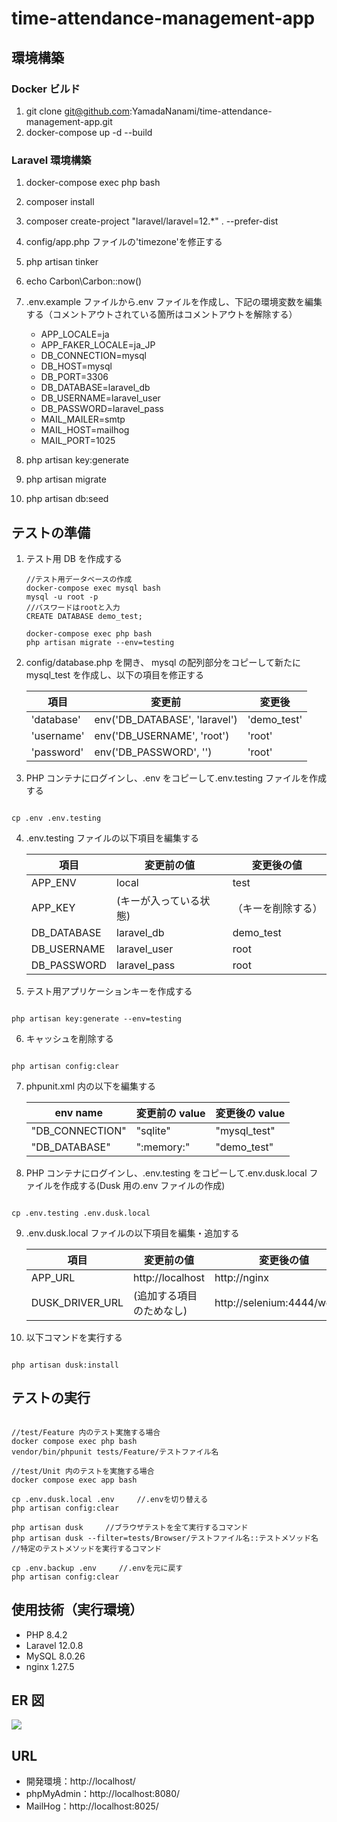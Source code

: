 # time-attendance-management-app

## 環境構築

### Docker ビルド

1. git clone git@github.com:YamadaNanami/time-attendance-management-app.git
2. docker-compose up -d --build

### Laravel 環境構築

1. docker-compose exec php bash

2. composer install

3. composer create-project "laravel/laravel=12.\*" . --prefer-dist

4. config/app.php ファイルの'timezone'を修正する

5. php artisan tinker

6. echo Carbon\Carbon::now()

7. .env.example ファイルから.env ファイルを作成し、下記の環境変数を編集する（コメントアウトされている箇所はコメントアウトを解除する）

   - APP_LOCALE=ja
   - APP_FAKER_LOCALE=ja_JP
   - DB_CONNECTION=mysql
   - DB_HOST=mysql
   - DB_PORT=3306
   - DB_DATABASE=laravel_db
   - DB_USERNAME=laravel_user
   - DB_PASSWORD=laravel_pass
   - MAIL_MAILER=smtp
   - MAIL_HOST=mailhog
   - MAIL_PORT=1025

8. php artisan key:generate

9. php artisan migrate

10. php artisan db:seed

## テストの準備

1. テスト用 DB を作成する

   ```
   //テスト用データベースの作成
   docker-compose exec mysql bash
   mysql -u root -p
   //パスワードはrootと入力
   CREATE DATABASE demo_test;

   docker-compose exec php bash
   php artisan migrate --env=testing
   ```

2. config/database.php を開き、 mysql の配列部分をコピーして新たに mysql_test を作成し、以下の項目を修正する

   | 項目       | 変更前                        | 変更後      |
   | ---------- | ----------------------------- | ----------- |
   | 'database' | env('DB_DATABASE', 'laravel') | 'demo_test' |
   | 'username' | env('DB_USERNAME', 'root')    | 'root'      |
   | 'password' | env('DB_PASSWORD', '')        | 'root'      |

3. PHP コンテナにログインし、.env をコピーして.env.testing ファイルを作成する

```

cp .env .env.testing

```

4. .env.testing ファイルの以下項目を編集する

   | 項目        | 変更前の値             | 変更後の値         |
   | ----------- | ---------------------- | ------------------ |
   | APP_ENV     | local                  | test               |
   | APP_KEY     | (キーが入っている状態) | （キーを削除する） |
   | DB_DATABASE | laravel_db             | demo_test          |
   | DB_USERNAME | laravel_user           | root               |
   | DB_PASSWORD | laravel_pass           | root               |

5. テスト用アプリケーションキーを作成する

```

php artisan key:generate --env=testing

```

6. キャッシュを削除する

```

php artisan config:clear

```

7. phpunit.xml 内の以下を編集する

   | env name        | 変更前の value | 変更後の value |
   | --------------- | -------------- | -------------- |
   | "DB_CONNECTION" | "sqlite"       | "mysql_test"   |
   | "DB_DATABASE"   | ":memory:"     | "demo_test"    |

8. PHP コンテナにログインし、.env.testing をコピーして.env.dusk.local ファイルを作成する(Dusk 用の.env ファイルの作成)

```

cp .env.testing .env.dusk.local

```

9. .env.dusk.local ファイルの以下項目を編集・追加する

   | 項目            | 変更前の値               | 変更後の値                  |
   | --------------- | ------------------------ | --------------------------- |
   | APP_URL         | http://localhost         | http://nginx                |
   | DUSK_DRIVER_URL | (追加する項目のためなし) | http://selenium:4444/wd/hub |

10. 以下コマンドを実行する

```

php artisan dusk:install

```

## テストの実行

```

//test/Feature 内のテスト実施する場合
docker compose exec php bash
vendor/bin/phpunit tests/Feature/テストファイル名

//test/Unit 内のテストを実施する場合
docker compose exec app bash

cp .env.dusk.local .env     //.envを切り替える
php artisan config:clear

php artisan dusk     //ブラウザテストを全て実行するコマンド
php artisan dusk --filter=tests/Browser/テストファイル名::テストメソッド名     //特定のテストメソッドを実行するコマンド

cp .env.backup .env     //.envを元に戻す
php artisan config:clear

```

## 使用技術（実行環境）

- PHP 8.4.2
- Laravel 12.0.8
- MySQL 8.0.26
- nginx 1.27.5

## ER 図

<img src="ER.png">

## URL

- 開発環境：http://localhost/
- phpMyAdmin：http://localhost:8080/
- MailHog：http://localhost:8025/
